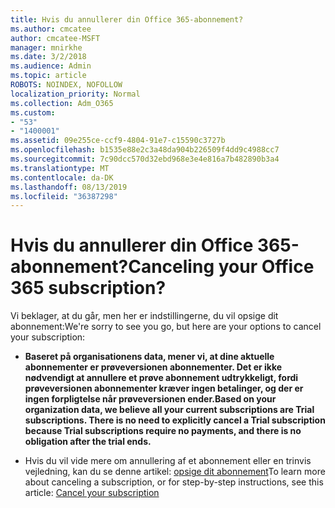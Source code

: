 ```yaml
---
title: Hvis du annullerer din Office 365-abonnement?
ms.author: cmcatee
author: cmcatee-MSFT
manager: mnirkhe
ms.date: 3/2/2018
ms.audience: Admin
ms.topic: article
ROBOTS: NOINDEX, NOFOLLOW
localization_priority: Normal
ms.collection: Adm_O365
ms.custom:
- "53"
- "1400001"
ms.assetid: 09e255ce-ccf9-4804-91e7-c15590c3727b
ms.openlocfilehash: b1535e88e2c3a48da904b226509f4dd9c4988cc7
ms.sourcegitcommit: 7c90dcc570d32ebd968e3e4e816a7b482890b3a4
ms.translationtype: MT
ms.contentlocale: da-DK
ms.lasthandoff: 08/13/2019
ms.locfileid: "36387298"
---
```

# <a name="canceling-your-office-365-subscription"></a><span data-ttu-id="646bb-102">Hvis du annullerer din Office 365-abonnement?</span><span class="sxs-lookup"><span data-stu-id="646bb-102">Canceling your Office 365 subscription?</span></span>

<span data-ttu-id="646bb-103">Vi beklager, at du går, men her er indstillingerne, du vil opsige dit abonnement:</span><span class="sxs-lookup"><span data-stu-id="646bb-103">We're sorry to see you go, but here are your options to cancel your subscription:</span></span>
  
- <span data-ttu-id="646bb-104">**Baseret på organisationens data, mener vi, at dine aktuelle abonnementer er prøveversionen abonnementer. Det er ikke nødvendigt at annullere et prøve abonnement udtrykkeligt, fordi prøveversionen abonnementer kræver ingen betalinger, og der er ingen forpligtelse når prøveversionen ender.**</span><span class="sxs-lookup"><span data-stu-id="646bb-104">**Based on your organization data, we believe all your current subscriptions are Trial subscriptions. There is no need to explicitly cancel a Trial subscription because Trial subscriptions require no payments, and there is no obligation after the trial ends.**</span></span>

- <span data-ttu-id="646bb-105">Hvis du vil vide mere om annullering af et abonnement eller en trinvis vejledning, kan du se denne artikel: [opsige dit abonnement](https://docs.microsoft.com/en-us/office365/admin/subscriptions-and-billing/cancel-your-subscription)</span><span class="sxs-lookup"><span data-stu-id="646bb-105">To learn more about canceling a subscription, or for step-by-step instructions, see this article: [Cancel your subscription](https://docs.microsoft.com/en-us/office365/admin/subscriptions-and-billing/cancel-your-subscription)</span></span>